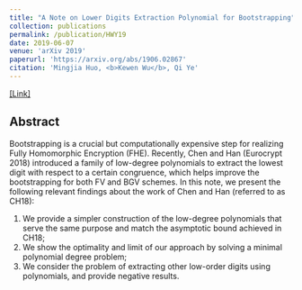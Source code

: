 ```yaml
---
title: "A Note on Lower Digits Extraction Polynomial for Bootstrapping"
collection: publications
permalink: /publication/HWY19
date: 2019-06-07
venue: 'arXiv 2019'
paperurl: 'https://arxiv.org/abs/1906.02867'
citation: 'Mingjia Huo, <b>Kewen Wu</b>, Qi Ye'
---
```

[[Link]](https://arxiv.org/abs/1906.02867)

## Abstract

Bootstrapping is a crucial but computationally expensive step for realizing Fully Homomorphic Encryption (FHE). Recently, Chen and Han (Eurocrypt 2018) introduced a family of low-degree polynomials to extract the lowest digit with respect to a certain congruence, which helps improve the bootstrapping for both FV and BGV schemes.
In this note, we present the following relevant findings about the work of Chen and Han (referred to as CH18):
1. We provide a simpler construction of the low-degree polynomials that serve the same purpose and match the asymptotic bound achieved in CH18;
2. We show the optimality and limit of our approach by solving a minimal polynomial degree problem;
3. We consider the problem of extracting other low-order digits using polynomials, and provide negative results.
